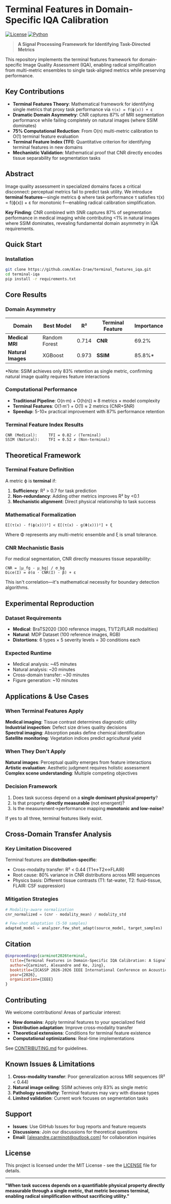 # Terminal Features in Domain-Specific IQA Calibration


[![License](https://img.shields.io/badge/License-MIT-green.svg)](LICENSE)
[![Python](https://img.shields.io/badge/Python-3.8+-blue.svg)](https://python.org)

> **A Signal Processing Framework for Identifying Task-Directed Metrics**

This repository implements the terminal features framework for domain-specific Image Quality Assessment (IQA), enabling radical simplification from multi-metric ensembles to single task-aligned metrics while preserving performance.

## Key Contributions

- **Terminal Features Theory**: Mathematical framework for identifying single metrics that proxy task performance via `τ(x) = f(ϕ(x)) + ε`
- **Dramatic Domain Asymmetry**: CNR captures 87% of MRI segmentation performance while failing completely on natural images (where SSIM dominates)
- **75% Computational Reduction**: From O(n) multi-metric calibration to O(1) terminal feature evaluation
- **Terminal Feature Index (TFI)**: Quantitative criterion for identifying terminal features in new domains
- **Mechanistic Validation**: Mathematical proof that CNR directly encodes tissue separability for segmentation tasks

## Abstract

Image quality assessment in specialized domains faces a critical disconnect: perceptual metrics fail to predict task utility. We introduce **terminal features**—single metrics ϕ where task performance τ satisfies τ(x) = f(ϕ(x)) + ε for monotonic f—enabling radical calibration simplification. 

**Key Finding**: CNR combined with SNR captures 87% of segmentation performance in medical imaging while contributing <1% in natural images where SSIM dominates, revealing fundamental domain asymmetry in IQA requirements.

## Quick Start

### Installation

```bash
git clone https://github.com/Alex-Irae/terminal_features_iqa.git
cd terminal-iqa
pip install -r requirements.txt
```


## Core Results

### Domain Asymmetry
| Domain | Best Model | R² | Terminal Feature | Importance |
|--------|------------|----|--------------------|------------|
| **Medical MRI** | Random Forest | 0.714 | **CNR** | 69.2% |
| **Natural Images** | XGBoost | 0.973 | **SSIM** | 85.8%* |

*Note: SSIM achieves only 83% retention as single metric, confirming natural image quality requires feature interactions

### Computational Performance
- **Traditional Pipeline**: O(n·m) + O(h(n)) ≈ 8 metrics × model complexity  
- **Terminal Features**: O(1·m') + O(1) ≈ 2 metrics (CNR+SNR)
- **Speedup**: 5-10× practical improvement with 87% performance retention

### Terminal Feature Index Results
```
CNR (Medical):     TFI = 0.82 ✓ (Terminal)
SSIM (Natural):    TFI = 0.52 ✗ (Non-terminal)  
```

## Theoretical Framework

### Terminal Feature Definition
A metric ϕ is **terminal** if:
1. **Sufficiency**: R² > 0.7 for task prediction
2. **Non-redundancy**: Adding other metrics improves R² by <0.1  
3. **Mechanistic alignment**: Direct physical relationship to task success

### Mathematical Formalization
```
E[(τ(x) - f(ϕ(x)))²] < E[(τ(x) - g(Φ(x)))²] + ξ
```
Where Φ represents any multi-metric ensemble and ξ is small tolerance.

### CNR Mechanistic Basis
For medical segmentation, CNR directly measures tissue separability:
```
CNR = |μ_fg - μ_bg| / σ_bg
Dice(I) = σ(α · CNR(I) - β) + ε
```

This isn't correlation—it's mathematical necessity for boundary detection algorithms.


## Experimental Reproduction

### Dataset Requirements
- **Medical**: BraTS2020 (300 reference images, T1/T2/FLAIR modalities)
- **Natural**: MDP Dataset (100 reference images, RGB)
- **Distortions**: 6 types × 5 severity levels = 30 conditions each

### Expected Runtime
- Medical analysis: ~45 minutes
- Natural analysis: ~20 minutes  
- Cross-domain transfer: ~30 minutes
- Figure generation: ~10 minutes

## Applications & Use Cases

### When Terminal Features Apply
 **Medical imaging**: Tissue contrast determines diagnostic utility  
 **Industrial inspection**: Defect size drives quality decisions  
 **Spectral imaging**: Absorption peaks define chemical identification  
 **Satellite monitoring**: Vegetation indices predict agricultural yield

### When They Don't Apply
 **Natural images**: Perceptual quality emerges from feature interactions  
 **Artistic evaluation**: Aesthetic judgment requires holistic assessment  
 **Complex scene understanding**: Multiple competing objectives

### Decision Framework
1. Does task success depend on a **single dominant physical property**?
2. Is that property **directly measurable** (not emergent)?
3. Is the measurement→performance mapping **monotonic and low-noise**?

If yes to all three, terminal features likely exist.

## Cross-Domain Transfer Analysis

### Key Limitation Discovered
Terminal features are **distribution-specific**:
- Cross-modality transfer: R² < 0.44 (T1↔T2↔FLAIR)
- Root cause: 80% variance in CNR distributions across MRI sequences
- Physics basis: Different tissue contrasts (T1: fat-water, T2: fluid-tissue, FLAIR: CSF suppression)

### Mitigation Strategies
```python
# Modality-aware normalization
cnr_normalized = (cnr - modality_mean) / modality_std

# Few-shot adaptation (5-50 samples)
adapted_model = analyzer.few_shot_adapt(source_model, target_samples)
```

## Citation

```bibtex
@inproceedings{carminot2026terminal,
  title={Terminal Features in Domain-Specific IQA Calibration: A Signal Processing Framework for Identifying Task-Directed Metrics},
  author={Carminot, Alexandre and Ke, Jing},
  booktitle={ICASSP 2026-2026 IEEE International Conference on Acoustics, Speech and Signal Processing (ICASSP)},
  year={2026},
  organization={IEEE}
}
```

## Contributing

We welcome contributions! Areas of particular interest:
- **New domains**: Apply terminal features to your specialized field
- **Distribution adaptation**: Improve cross-modality transfer  
- **Theoretical extensions**: Conditions for terminal feature existence
- **Computational optimizations**: Real-time implementations

See [CONTRIBUTING.md](CONTRIBUTING.md) for guidelines.

## Known Issues & Limitations

1. **Cross-modality transfer**: Poor generalization across MRI sequences (R² < 0.44)
2. **Natural image ceiling**: SSIM achieves only 83% as single metric
3. **Pathology sensitivity**: Terminal features may vary with disease types
4. **Limited validation**: Current work focuses on segmentation tasks

## Support

- **Issues**: Use GitHub Issues for bug reports and feature requests
- **Discussions**: Join our discussions for theoretical questions
- **Email**: [alexandre.carminot@outlook.com] for collaboration inquiries

## License

This project is licensed under the MIT License - see the [LICENSE](LICENSE) file for details.

---

**"When task success depends on a quantifiable physical property directly measurable through a single metric, that metric becomes terminal, enabling radical simplification without sacrificing utility."**
